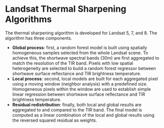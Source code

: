 # Landsat Thermal Sharpening Algorithms

The thermal sharpening algorithm is developed for Landsat 5, 7, and 8. The algorithm has three components.  

* **Global process**: first, a random forest model is built using spatially homogeneous samples selected from the whole Landsat scene. To achieve this, the shortwave spectral bands (30m) are first aggregated to match the resolution of the TIR band. Pixels with low spatial heterogeneity are selected to build a random forest regressor between shortwave surface reflectance and TIR brightness temperature.  
* **Local process**: second, local models are built for each aggregated pixel using a moving window (neighbor analysis) with a predefined size. Homogeneous pixels within the window are used to establish simple linear regression between shortwave surface reflectance and TIR brightness temperature.  
* **Residual redistribution**: finally, both local and global results are aggregated to and compared to the TIR band. The final model is computed as a linear combination of the local and global results using the reversed squared residual as weights. 